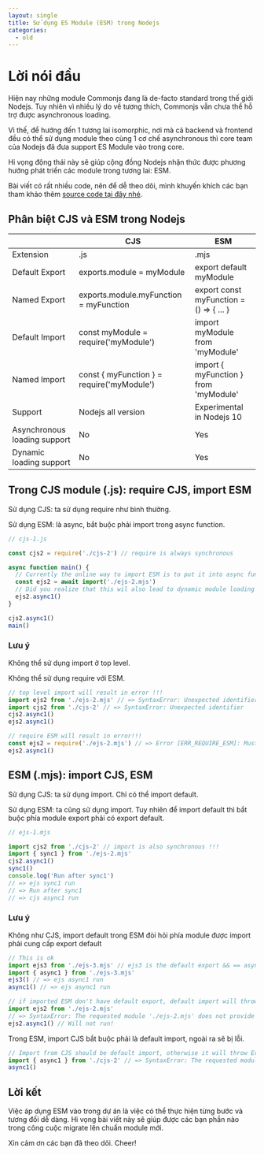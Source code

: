 ```yaml
---
layout: single
title: Sử dụng ES Module (ESM) trong Nodejs
categories:
  - old
---
```


# Lời nói đầu

Hiện nay những module Commonjs đang là de-facto standard trong thế giới Nodejs. Tuy nhiên vì nhiều lý do về tương thích, Commonjs vẫn chưa thể hỗ trợ được asynchronous loading.

Vì thế, để hướng đến 1 tương lai isomorphic, nơi mà cả backend và frontend đều có thể sử dụng module theo cùng 1 cơ chế asynchronous thì core team của Nodejs đã đưa support ES Module vào trong core.

Hi vọng động thái này sẽ giúp cộng đồng Nodejs nhận thức được phương hướng phát triển các module trong tương lai: ESM.

Bài viết có rất nhiều code, nên để dễ theo dõi, mình khuyến khích các bạn tham khảo thêm [source code tại đây nhé](https://github.com/kaitks/kaitks.github.io/tree/master/private/sample-code/esm).

## Phân biệt CJS và ESM trong Nodejs

|                              | CJS                                        | ESM                                     |
| ---------------------------- | ------------------------------------------ | --------------------------------------- |
| Extension                    | .js                                        | .mjs                                    |
| Default Export               | exports.module = myModule                  | export default myModule                 |
| Named Export                 | exports.module.myFunction = myFunction     | export const myFunction = () => { ... } |
| Default Import               | const myModule = require('myModule')       | import myModule from 'myModule'         |
| Named Import                 | const { myFunction } = require('myModule') | import { myFunction } from 'myModule'   |
| Support                      | Nodejs all version                         | Experimental in Nodejs 10               |
| Asynchronous loading support | No                                         | Yes                                     |
| Dynamic loading support      | No                                         | Yes                                     |

## Trong CJS module (.js): require CJS, import ESM

Sử dụng CJS: ta sử dụng require như bình thường.

Sử dụng ESM: là async, bắt buộc phải import trong async function.

```js
// cjs-1.js

const cjs2 = require('./cjs-2') // require is always synchronous

async function main() {
  // Currently the online way to import ESM is to put it into async function, with await keyword
  const ejs2 = await import('./ejs-2.mjs')
  // Did you realize that this wil also lead to dynamic module loading support ;)
  ejs2.async1()
}

cjs2.async1()
main()
```

### Lưu ý

Không thể sử dụng import ở top level.

Không thể sử dụng require với ESM.

```js
// top level import will result in error !!!
import ejs2 from './ejs-2.mjs' // => SyntaxError: Unexpected identifier
import cjs2 from './cjs-2' // => SyntaxError: Unexpected identifier
cjs2.async1()
ejs2.async1()

// require ESM will result in error!!!
const ejs2 = require('./ejs-2.mjs') // => Error [ERR_REQUIRE_ESM]: Must use import to load ES Module
ejs2.async1()
```

## ESM (.mjs): import CJS, ESM

Sử dụng CJS: ta sử dụng import. Chỉ có thể import default.

Sử dụng ESM: ta cũng sử dụng import. Tuy nhiên để import default thì bắt buộc phía module export phải có export default.

```js
// ejs-1.mjs

import cjs2 from './cjs-2' // import is also synchronous !!!
import { sync1 } from './ejs-2.mjs'
cjs2.async1()
sync1()
console.log('Run after sync1')
// => ejs sync1 run
// => Run after sync1
// => cjs async1 run
```

### Lưu ý

Không như CJS, import default trong ESM đòi hỏi phía module được import phải cung cấp export default

```js
// This is ok
import ejs3 from './ejs-3.mjs' // ejs3 is the default export && == async1 function
import { async1 } from './ejs-3.mjs'
ejs3() // => ejs async1 run
async1() // => ejs async1 run

// if imported ESM don't have default export, default import will throw Error
import ejs2 from './ejs-2.mjs'
// => SyntaxError: The requested module './ejs-2.mjs' does not provide an export named 'default'
ejs2.async1() // Will not run!
```

Trong ESM, import CJS bắt buộc phải là default import, ngoài ra sẽ bị lỗi.

```js
// Import from CJS should be default import, otherwise it will throw Error
import { async1 } from './cjs-2' // => SyntaxError: The requested module './cjs-2' does not provide an export named 'async1'
async1()
```

## Lời kết

Việc áp dụng ESM vào trong dự án là việc có thể thực hiện từng bước và tương đối dễ dàng. Hi vọng bài viết này sẽ giúp được các bạn phần nào trong công cuộc migrate lên chuẩn module mới.

Xin cảm ơn các bạn đã theo dõi. Cheer!
